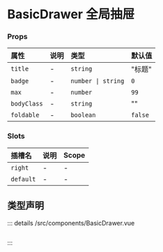 # BasicDrawer 全局抽屉



### Props

|属性|说明|类型|默认值|
|:---|:---|:---|:---|
|`title`|-|`string`|"标题"|
|`badge`|-|`number \| string`|`0`|
|`max`|-|`number`|`99`|
|`bodyClass`|-|`string`|""|
|`foldable`|-|`boolean`|`false`|



### Slots

|插槽名|说明|Scope|
|:---|:---|:---|
|`right`|-|-|
|`default`|-|-|



## 类型声明
::: details
/src/components/BasicDrawer.vue


``` ts


```

:::  


